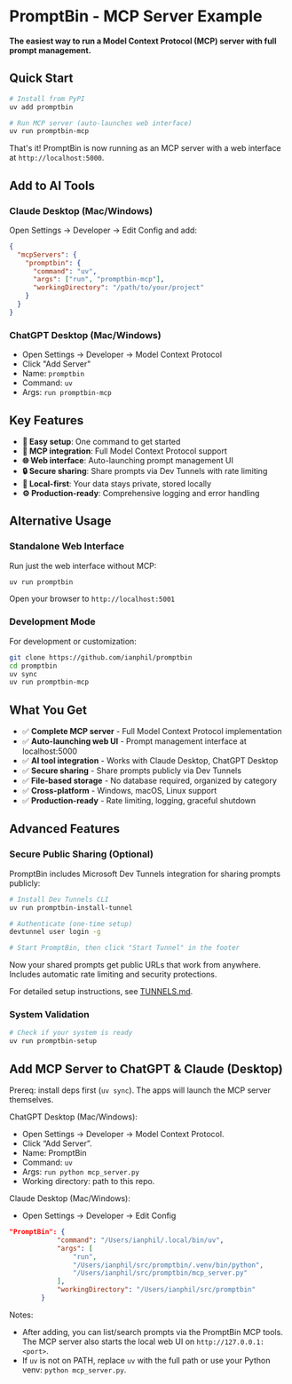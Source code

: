# PromptBin - MCP Server Example

**The easiest way to run a Model Context Protocol (MCP) server with full prompt management.**

## Quick Start

```bash
# Install from PyPI
uv add promptbin

# Run MCP server (auto-launches web interface)
uv run promptbin-mcp
```

That's it! PromptBin is now running as an MCP server with a web interface at `http://localhost:5000`.

## Add to AI Tools

### Claude Desktop (Mac/Windows)
Open Settings → Developer → Edit Config and add:

```json
{
  "mcpServers": {
    "promptbin": {
      "command": "uv",
      "args": ["run", "promptbin-mcp"],
      "workingDirectory": "/path/to/your/project"
    }
  }
}
```

### ChatGPT Desktop (Mac/Windows)
- Open Settings → Developer → Model Context Protocol
- Click "Add Server"
- Name: `promptbin`
- Command: `uv`
- Args: `run promptbin-mcp`

## Key Features
- **🚀 Easy setup**: One command to get started
- **🔗 MCP integration**: Full Model Context Protocol support
- **🌐 Web interface**: Auto-launching prompt management UI
- **🔒 Secure sharing**: Share prompts via Dev Tunnels with rate limiting
- **📁 Local-first**: Your data stays private, stored locally
- **⚙️ Production-ready**: Comprehensive logging and error handling

## Alternative Usage

### Standalone Web Interface
Run just the web interface without MCP:
```bash
uv run promptbin
```
Open your browser to `http://localhost:5001`

### Development Mode
For development or customization:
```bash
git clone https://github.com/ianphil/promptbin
cd promptbin
uv sync
uv run promptbin-mcp
```

## What You Get

- ✅ **Complete MCP server** - Full Model Context Protocol implementation
- ✅ **Auto-launching web UI** - Prompt management interface at localhost:5000
- ✅ **AI tool integration** - Works with Claude Desktop, ChatGPT Desktop
- ✅ **Secure sharing** - Share prompts publicly via Dev Tunnels
- ✅ **File-based storage** - No database required, organized by category
- ✅ **Cross-platform** - Windows, macOS, Linux support
- ✅ **Production-ready** - Rate limiting, logging, graceful shutdown

## Advanced Features

### Secure Public Sharing (Optional)
PromptBin includes Microsoft Dev Tunnels integration for sharing prompts publicly:

```bash
# Install Dev Tunnels CLI
uv run promptbin-install-tunnel

# Authenticate (one-time setup)
devtunnel user login -g

# Start PromptBin, then click "Start Tunnel" in the footer
```

Now your shared prompts get public URLs that work from anywhere. Includes automatic rate limiting and security protections.

For detailed setup instructions, see [TUNNELS.md](TUNNELS.md).

### System Validation
```bash
# Check if your system is ready
uv run promptbin-setup
```

## Add MCP Server to ChatGPT & Claude (Desktop)

Prereq: install deps first (`uv sync`). The apps will launch the MCP server themselves.

ChatGPT Desktop (Mac/Windows):
- Open Settings → Developer → Model Context Protocol.
- Click “Add Server”.
- Name: PromptBin
- Command: `uv`
- Args: `run python mcp_server.py`
- Working directory: path to this repo.

Claude Desktop (Mac/Windows):
- Open Settings → Developer → Edit Config

```json
"PromptBin": {
            "command": "/Users/ianphil/.local/bin/uv",
            "args": [
                "run",
                "/Users/ianphil/src/promptbin/.venv/bin/python",
                "/Users/ianphil/src/promptbin/mcp_server.py"
            ],
            "workingDirectory": "/Users/ianphil/src/promptbin"
        }
```

Notes:
- After adding, you can list/search prompts via the PromptBin MCP tools. The MCP server also starts the local web UI on `http://127.0.0.1:<port>`.
- If `uv` is not on PATH, replace `uv` with the full path or use your Python venv: `python mcp_server.py`.
